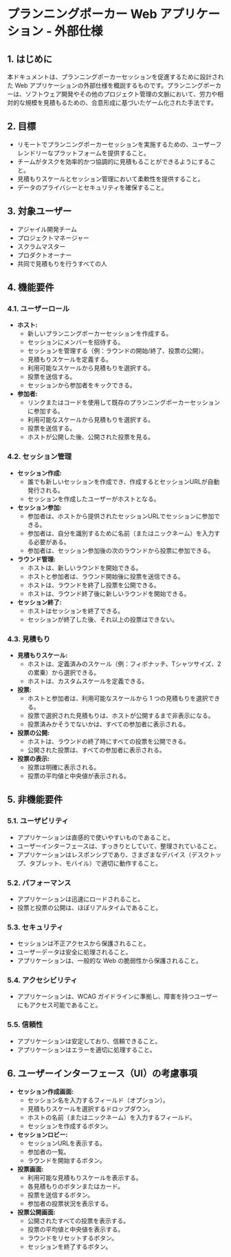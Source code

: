 # プランニングポーカー Web アプリケーション - 外部仕様

## 1. はじめに

本ドキュメントは、プランニングポーカーセッションを促進するために設計された Web アプリケーションの外部仕様を概説するものです。プランニングポーカーは、ソフトウェア開発やその他のプロジェクト管理の文脈において、労力や相対的な規模を見積もるための、合意形成に基づいたゲーム化された手法です。

## 2. 目標

*   リモートでプランニングポーカーセッションを実施するための、ユーザーフレンドリーなプラットフォームを提供すること。
*   チームがタスクを効率的かつ協調的に見積もることができるようにすること。
*   見積もりスケールとセッション管理において柔軟性を提供すること。
*   データのプライバシーとセキュリティを確保すること。

## 3. 対象ユーザー

*   アジャイル開発チーム
*   プロジェクトマネージャー
*   スクラムマスター
*   プロダクトオーナー
*   共同で見積もりを行うすべての人

## 4. 機能要件

### 4.1. ユーザーロール

*   **ホスト:**
    *   新しいプランニングポーカーセッションを作成する。
    *   セッションにメンバーを招待する。
    *   セッションを管理する（例：ラウンドの開始/終了、投票の公開）。
    *   見積もりスケールを定義する。
    *   利用可能なスケールから見積もりを選択する。
    *   投票を送信する。
    *   セッションから参加者をキックできる。
*   **参加者:**
    *   リンクまたはコードを使用して既存のプランニングポーカーセッションに参加する。
    *   利用可能なスケールから見積もりを選択する。
    *   投票を送信する。
    *   ホストが公開した後、公開された投票を見る。

### 4.2. セッション管理

*   **セッション作成:**
    *   誰でも新しいセッションを作成でき、作成するとセッションURLが自動発行される。
    *   セッションを作成したユーザーがホストとなる。
*   **セッション参加:**
    *   参加者は、ホストから提供されたセッションURLでセッションに参加できる。
    *   参加者は、自分を識別するために名前（またはニックネーム）を入力する必要がある。
    *   参加者は、セッション参加後の次のラウンドから投票に参加できる。
*   **ラウンド管理:**
    *   ホストは、新しいラウンドを開始できる。
    *   ホストと参加者は、ラウンド開始後に投票を送信できる。
    *   ホストは、ラウンドを終了し投票を公開できる。
    *   ホストは、ラウンド終了後に新しいラウンドを開始できる。
* **セッション終了:**
    * ホストはセッションを終了できる。
    * セッションが終了した後、それ以上の投票はできない。

### 4.3. 見積もり

*   **見積もりスケール:**
    *   ホストは、定義済みのスケール（例：フィボナッチ、Tシャツサイズ、2の累乗）から選択できる。
    *   ホストは、カスタムスケールを定義できる。
*   **投票:**
    *   ホストと参加者は、利用可能なスケールから 1 つの見積もりを選択できる。
    *   投票で選択された見積もりは、ホストが公開するまで非表示になる。
    *   投票済みかそうでないかは、すべての参加者に表示される。
*   **投票の公開:**
    *   ホストは、ラウンドの終了時にすべての投票を公開できる。
    *   公開された投票は、すべての参加者に表示される。
* **投票の表示:**
    * 投票は明確に表示される。
    * 投票の平均値と中央値が表示される。

## 5. 非機能要件

### 5.1. ユーザビリティ

*   アプリケーションは直感的で使いやすいものであること。
*   ユーザーインターフェースは、すっきりとしていて、整理されていること。
*   アプリケーションはレスポンシブであり、さまざまなデバイス（デスクトップ、タブレット、モバイル）で適切に動作すること。

### 5.2. パフォーマンス

*   アプリケーションは迅速にロードされること。
*   投票と投票の公開は、ほぼリアルタイムであること。

### 5.3. セキュリティ

*   セッションは不正アクセスから保護されること。
*   ユーザーデータは安全に処理されること。
*   アプリケーションは、一般的な Web の脆弱性から保護されること。

### 5.4. アクセシビリティ

*   アプリケーションは、WCAG ガイドラインに準拠し、障害を持つユーザーにもアクセス可能であること。

### 5.5. 信頼性

* アプリケーションは安定しており、信頼できること。
* アプリケーションはエラーを適切に処理すること。

## 6. ユーザーインターフェース（UI）の考慮事項

*   **セッション作成画面:**
    *   セッション名を入力するフィールド（オプション）。
    *   見積もりスケールを選択するドロップダウン。
    *   ホストの名前（またはニックネーム）を入力するフィールド。
    *   セッションを作成するボタン。
*   **セッションロビー:**
    *   セッションURLを表示する。
    *   参加者の一覧。
    *   ラウンドを開始するボタン。
*   **投票画面:**
    *   利用可能な見積もりスケールを表示する。
    *   各見積もりのボタンまたはカード。
    *   投票を送信するボタン。
    *   参加者の投票状況を表示する。
*   **投票公開画面:**
    *   公開されたすべての投票を表示する。
    *   投票の平均値と中央値を表示する。
    *   ラウンドをリセットするボタン。
    * セッションを終了するボタン。
